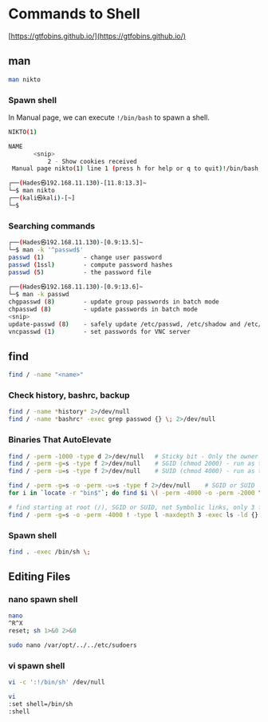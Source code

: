 # Commands to Shell

[https://gtfobins.github.io/](https://gtfobins.github.io/)

## man

``` bash 
man nikto
```

### Spawn shell

In Manual page, we can execute `!/bin/bash` to spawn a shell.

``` bash
NIKTO(1)

NAME
       <snip>
           2 - Show cookies received
 Manual page nikto(1) line 1 (press h for help or q to quit)!/bin/bash
```

``` bash
┌──(Hades㉿192.168.11.130)-[11.8:13.3]~
└─$ man nikto
┌──(kali㉿kali)-[~]
└─$ 
```

### Searching commands

``` bash
┌──(Hades㉿192.168.11.130)-[0.9:13.5]~
└─$ man -k '^passwd$'
passwd (1)           - change user password
passwd (1ssl)        - compute password hashes
passwd (5)           - the password file
                                                                                                                                                                            
┌──(Hades㉿192.168.11.130)-[0.9:13.6]~
└─$ man -k passwd      
chgpasswd (8)        - update group passwords in batch mode
chpasswd (8)         - update passwords in batch mode
<snip>
update-passwd (8)    - safely update /etc/passwd, /etc/shadow and /etc/group
vncpasswd (1)        - set passwords for VNC server
```

## find

``` bash
find / -name "<name>"
```

### Check history, bashrc, backup

``` bash
find / -name *history* 2>/dev/null
find / -name *bashrc* -exec grep passwod {} \; 2>/dev/null
```

### Binaries That AutoElevate

``` bash
find / -perm -1000 -type d 2>/dev/null   # Sticky bit - Only the owner of the directory or the owner of a file can delete or rename here.
find / -perm -g=s -type f 2>/dev/null    # SGID (chmod 2000) - run as the group, not the user who started it.
find / -perm -u=s -type f 2>/dev/null    # SUID (chmod 4000) - run as the owner, not the user who started it.

find / -perm -g=s -o -perm -u=s -type f 2>/dev/null    # SGID or SUID
for i in `locate -r "bin$"`; do find $i \( -perm -4000 -o -perm -2000 \) -type f 2>/dev/null; done    # Looks in 'common' places: /bin, /sbin, /usr/bin, /usr/sbin, /usr/local/bin, /usr/local/sbin and any other *bin, for SGID or SUID (Quicker search)

# find starting at root (/), SGID or SUID, not Symbolic links, only 3 folders deep, list with more detail and hide any errors (e.g. permission denied)
find / -perm -g=s -o -perm -4000 ! -type l -maxdepth 3 -exec ls -ld {} \; 2>/dev/null
```

### Spawn shell

``` bash
find . -exec /bin/sh \;
```

## Editing Files

### nano spawn shell

``` bash
nano
^R^X
reset; sh 1>&0 2>&0
```

``` bash
sudo nano /var/opt/../../etc/sudoers
```

### vi spawn shell

``` bash
vi -c ':!/bin/sh' /dev/null
```

``` bash
vi
:set shell=/bin/sh
:shell
```